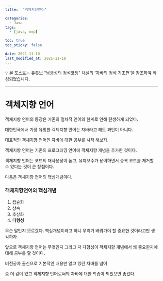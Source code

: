 ```yaml
---
title:  "객체지향언어" 

categories:
  - Java
tags:
  - [java, oop]

toc: true
toc_sticky: false

date: 2021-11-10
last_modified_at: 2021-11-10
---
```


<aside>
💡 본 포스트는 유튜브 "남궁성의 정석코딩" 채널의 '자바의 정석 기초편'을 참조하여 작성되었습니다.

</aside>

---
# 객체지향 언어

객체지향 언어의 등장은 기존의 절차적 언어의 한계로 인해 탄생하게 되었다.

대한민국에서 가장 유명한 객체지향 언어는 자바라고 해도 과언이 아니다.

대표적인 객체지향 언어인 자바에 대한 공부를 시작 해보자.

객체지향 언어는 기존의 프로그래밍 언어에 객체지향 개념을 추가한 것이다.

객체지향 언어는 코드의 재사용성이 높고, 유지보수가 용이하면서 중복 코드를 제거할 수 있다는 것이 큰 장점이다.

다음은 객체지향 언어의 핵심개념이다.

### 객체지향언어의 핵심개념

1. 캡슐화
2. 상속
3. 추상화
4. **다형성**

무슨 말인지 모르겠다. 핵심개념이라고 하니 우리가 배워가야 할 중요한 것이라고만 생각하자.

앞으로 객체지향 언어는 무엇인지 그리고 저 다형성이 객체지향 개념에서 왜 중요한지에 대해 공부를 할 것이다.

비전공자 출신으로 기본적인 내용만 알고 있던 자바를 넘어

좀 더 깊이 있고 객체지향 언어로써의 자바에 대한 학습이 되었으면 좋겠다.
